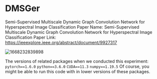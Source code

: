 # DMSGer
Semi-Supervised Multiscale Dynamic Graph Convolution Network for Hyperspectral Image Classification
Paper Name: Semi-Supervised Multiscale Dynamic Graph Convolution Network for Hyperspectral Image Classification
Paper Link: https://ieeexplore.ieee.org/abstract/document/9927317

![1668232839898](https://user-images.githubusercontent.com/74549002/201459834-b5cea107-8579-4448-885e-6ad9a397f359.jpg)

The versions of related packages when we conducted this experiment:
  `pytorch==1.6.0`
  `python==3.6.0`
  `CUDA==11.3`
  `numpy==1.19.5` 
Of course, you might be able to run this code with in lower versions of these packages.
